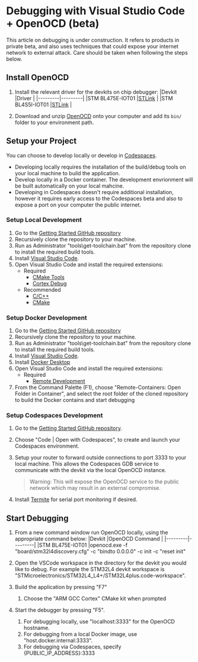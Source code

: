 # Debugging with Visual Studio Code + OpenOCD (beta)

This article on debugging is under construction. It refers to products in private beta, and also uses techniques that could expose your internet network to external attack. Care should be taken when following the steps below.

## Install OpenOCD

1. Install the relevant driver for the devkits on chip debugger:
    |Devkit |Driver |
    |---------|---------|
    |STM BL475E-IOT01 |[STLink](https://www.st.com/en/development-tools/stsw-link004.html) |
    |STM BL4S5I-IOT01 |[STLink](https://www.st.com/en/development-tools/stsw-link004.html) |

1. Download and unzip [OpenOCD](https://gnutoolchains.com/arm-eabi/openocd) onto your computer and add its `bin/` folder to your environment path.

## Setup your Project

You can choose to develop locally or develop in [Codespaces](https://github.com/features/codespaces).

* Developing locally requires the installation of the build/debug tools on your local machine to build the application.
* Develop locally in a Docker container. The development envrionment will be built automatically on your local mahcine.
* Developing in Codespaces doesn't require additional installation, however it requires early access to the Codespaces beta and also to expose a port on your computer the public internet.

### Setup Local Development

1. Go to the [Getting Started GitHub repository](https://github.com/azure-rtos/getting-started)
1. Recursively clone the repository to your machine.
1. Run as Administrator "tools\get-toolchain.bat" from the repository clone to install the required build tools.
1. Install [Visual Studio Code](https://code.visualstudio.com).
1. Open Visual Studio Code and install the required extensions:
    * Required
      * [CMake Tools](https://marketplace.visualstudio.com/items?itemName=ms-vscode.cmake-tools)
      * [Cortex Debug](https://marketplace.visualstudio.com/items?itemName=marus25.cortex-debug)
    * Recommended
      * [C/C++](https://marketplace.visualstudio.com/items?itemName=ms-vscode.cpptools)
      * [CMake](https://marketplace.visualstudio.com/items?itemName=twxs.cmake)

### Setup Docker Development

1. Go to the [Getting Started GitHub repository](https://github.com/azure-rtos/getting-started)
1. Recursively clone the repository to your machine.
1. Run as Administrator "tools\get-toolchain.bat" from the repository clone to install the required build tools.
1. Install [Visual Studio Code](https://code.visualstudio.com).
1. Install [Docker Desktop](https://www.docker.com)
1. Open Visual Studio Code and install the required extensions:
    * Required
        * [Remote Development](https://marketplace.visualstudio.com/items?itemName=ms-vscode-remote.vscode-remote-extensionpack)
1. From the Command Palette (F1), choose "Remote-Containers: Open Folder in Container", and select the root folder of the cloned repository to build the Docker contains and start debugging

### Setup Codespaces Development

1. Go to the [Getting Started GitHub repository](https://github.com/azure-rtos/getting-started).
1. Choose "Code | Open with Codespaces", to create and launch your Codespaces environment.
1. Setup your router to forward outside connections to port 3333 to your local machine. This allows the Codespaces GDB service to communicate with the devkit via the local OpenOCD instance.
    > Warning: This will expose the OpenOCD service to the public network which may result in an external compromise.

1. Install [Termite](https://www.compuphase.com/software_termite.htm) for serial port monitoring if desired.

## Start Debugging

1. From a new command window run OpenOCD locally, using the appropriate command below:
    |Devkit  |OpenOCD Command |
    |---------|---------|
    |STM BL475E-IOT01 |openocd.exe -f "board/stm32l4discovery.cfg" -c "bindto 0.0.0.0" -c init -c "reset init"

1. Open the VSCode workspace in the directory for the devkit you would like to debug. For example the STM32L4 devkit workspace is "STMicroelectronics/STM32L4_L4+/STM32L4plus.code-workspace".

1. Build the application by pressing "F7"
    1. Choose the "ARM GCC Cortex" CMake kit when prompted

1. Start the debugger by pressing "F5".
    1. For debugging locally, use "localhost:3333" for the OpenOCD hostname.
    1. For debugging from a local Docker image, use "host.docker.internal:3333".
    1. For debugging via Codespaces, specify {PUBLIC_IP_ADDRESS}:3333
